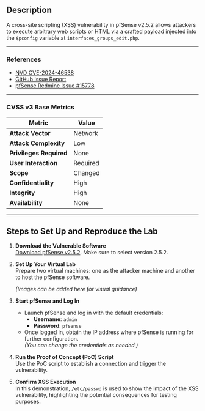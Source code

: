 ## Description

A cross-site scripting (XSS) vulnerability in pfSense v2.5.2 allows attackers to execute arbitrary web scripts or HTML via a crafted payload injected into the `$pconfig` variable at `interfaces_groups_edit.php`.

----

### References

- [NVD CVE-2024-46538](https://nvd.nist.gov/vuln/detail/CVE-2024-46538)
- [GitHub Issue Report](https://github.com/physicszq/web_issue/blob/main/pfsense/interfaces_groups_edit_file.md_xss.md)
- [pfSense Redmine Issue #15778](https://redmine.pfsense.org/issues/15778)

----

### CVSS v3 Base Metrics

| Metric                | Value     |
|-----------------------|-----------|
| **Attack Vector**     | Network   |
| **Attack Complexity** | Low       |
| **Privileges Required** | None      |
| **User Interaction**  | Required  |
| **Scope**             | Changed   |
| **Confidentiality**   | High      |
| **Integrity**         | High      |
| **Availability**      | None      |

----

## Steps to Set Up and Reproduce the Lab

1. **Download the Vulnerable Software**  
   [Download pfSense v2.5.2](https://github.com/CloudSentralDotNet/iso_pfsense). Make sure to select version 2.5.2.

2. **Set Up Your Virtual Lab**  
   Prepare two virtual machines: one as the attacker machine and another to host the pfSense software.

   *(Images can be added here for visual guidance)*

3. **Start pfSense and Log In**  
   - Launch pfSense and log in with the default credentials:  
     - **Username**: `admin`  
     - **Password**: `pfsense`  
   - Once logged in, obtain the IP address where pfSense is running for further configuration.  
   *(You can change the credentials as needed.)*

4. **Run the Proof of Concept (PoC) Script**  
   Use the PoC script to establish a connection and trigger the vulnerability.

5. **Confirm XSS Execution**  
   In this demonstration, `/etc/passwd` is used to show the impact of the XSS vulnerability, highlighting the potential consequences for testing purposes.

